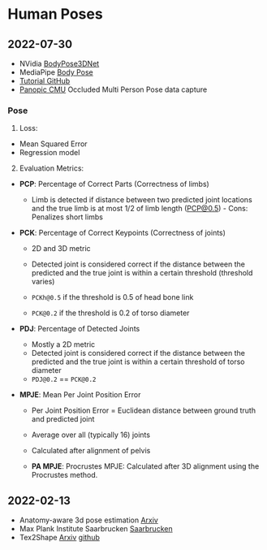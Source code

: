 # Human Poses

## 2022-07-30

- NVidia [BodyPose3DNet](https://catalog.ngc.nvidia.com/orgs/nvidia/teams/tao/models/bodypose3dnet)
- MediaPipe [Body Pose](https://google.github.io/mediapipe/solutions/pose)
- [Tutorial GitHub](https://github.com/cbsudux/Human-Pose-Estimation-101)
- [Panopic CMU](http://domedb.perception.cs.cmu.edu/) Occluded Multi Person Pose data capture

### Pose

1. Loss:

- Mean Squared Error
- Regression model

2. Evaluation Metrics:

- __PCP__: Percentage of Correct Parts (Correctness of limbs)

  - Limb is detected if distance between two predicted joint locations and the true limb is at most 1/2 of limb length (PCP@0.5)  - Cons: Penalizes short limbs

- __PCK__: Percentage of Correct Keypoints (Correctness of joints)

  - 2D and 3D metric
  - Detected joint is considered correct if the distance between the predicted and the true joint is within a certain threshold (threshold varies)

  - `PCKh@0.5` if the threshold is 0.5 of head bone link
  - `PCK@0.2` if the threshold is 0.2 of torso diameter

- __PDJ__: Percentage of Detected Joints

  - Mostly a 2D metric 
  - Detected joint is considered correct if the distance between the predicted and the true joint is within a certain threshold of torso diameter 
  - `PDJ@0.2` == `PCK@0.2`

- __MPJE__: Mean Per Joint Position Error

  - Per Joint Position Error = Euclidean distance between ground truth and predicted joint
  - Average over all (typically 16) joints
  - Calculated after alignment of pelvis

  - __PA MPJE__: Procrustes MPJE: Calculated after 3D alignment  using the Procrustes method.
 
## 2022-02-13

- Anatomy-aware 3d pose estimation [Arxiv](https://arxiv.org/pdf/2002.10322v5.pdf)
- Max Plank Institute Saarbrucken [Saarbrucken](https://www.mpi-inf.mpg.de/departments/visual-computing-and-artificial-intelligence/publications)
- Tex2Shape [Arxiv](https://arxiv.org/pdf/1904.08645.pdf) [github](https://github.com/thmoa/tex2shape)
